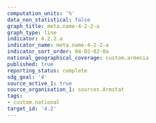 ```yaml
---
computation_units: '%'
data_non_statistical: false
graph_title: meta.name-4-2-2-a
graph_type: line
indicator: 4.2.2.a
indicator_name: meta.name-4-2-2-a
indicator_sort_order: 04-02-02-0a
national_geographical_coverage: custom.armenia
published: true
reporting_status: complete
sdg_goal: '4'
source_active_1: true
source_organisation_1: sources.Armstat
tags:
- custom.national
target_id: '4.2'
---
```

